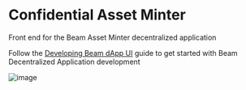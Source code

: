 #  Confidential Asset Minter

Front end for the Beam Asset Minter decentralized application

Follow the [Developing Beam dApp UI](https://beam.mw/en/docs/dev/developing-beam-dapp-ui) guide to get started with Beam Decentralized Application development

![image](https://github.com/BeamMW/asset-minter-app/assets/37414225/e8216b4b-6e12-4cb9-9fb1-bd2aa6c790e7)

